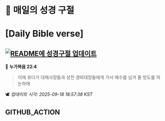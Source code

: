 # 🙏 매일의 성경 구절
# [Daily Bible verse]
## [![README에 성경구절 업데이트](https://github.com/DONGSUKA/first_test/actions/workflows/update-readme-bible.yml/badge.svg)](https://github.com/DONGSUKA/first_test/actions/workflows/update-readme-bible.yml)
<!-- START_BIBLE_VERSE -->
📖 **누가복음 22:4**
> 이에 유다가 대제사장들과 성전 경비대장들에게 가서 예수를 넘겨 줄 방도를 의논하매

🕊️ _업데이트 시각: 2025-09-18 18:57:38 KST_
  <!-- END_BIBLE_VERSE -->
## GITHUB_ACTION
